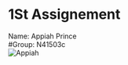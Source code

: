 # 1St Assignement
Name: Appiah Prince
<br>
#Group: N41503c
<br>
![Appiah](https://user-images.githubusercontent.com/82361635/114352487-7019cb80-9b5b-11eb-9ddf-a8722c9a73e0.jpg)


